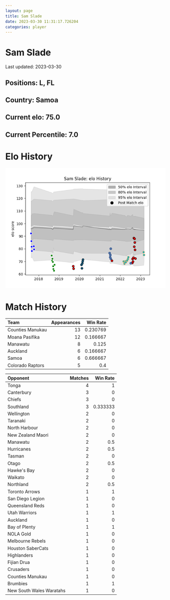 ```yaml
---  
layout: page  
title: Sam Slade  
date: 2023-03-30 11:31:17.726204  
categories: player  
---
```

# Sam Slade


Last updated: 2023-03-30
## Positions: L, FL

## Country: Samoa

## Current elo: 75.0

## Current Percentile: 7.0

# Elo History


![elo history](history_SamSlade.png)
# Match History


| Team             |   Appearances |   Win Rate |
|:-----------------|--------------:|-----------:|
| Counties Manukau |            13 |   0.230769 |
| Moana Pasifika   |            12 |   0.166667 |
| Manawatu         |             8 |   0.125    |
| Auckland         |             6 |   0.166667 |
| Samoa            |             6 |   0.666667 |
| Colorado Raptors |             5 |   0.4      |

| Opponent                 |   Matches |   Win Rate |
|:-------------------------|----------:|-----------:|
| Tonga                    |         4 |   1        |
| Canterbury               |         3 |   0        |
| Chiefs                   |         3 |   0        |
| Southland                |         3 |   0.333333 |
| Wellington               |         2 |   0        |
| Taranaki                 |         2 |   0        |
| North Harbour            |         2 |   0        |
| New Zealand Maori        |         2 |   0        |
| Manawatu                 |         2 |   0.5      |
| Hurricanes               |         2 |   0.5      |
| Tasman                   |         2 |   0        |
| Otago                    |         2 |   0.5      |
| Hawke's Bay              |         2 |   0        |
| Waikato                  |         2 |   0        |
| Northland                |         2 |   0.5      |
| Toronto Arrows           |         1 |   1        |
| San Diego Legion         |         1 |   0        |
| Queensland Reds          |         1 |   0        |
| Utah Warriors            |         1 |   1        |
| Auckland                 |         1 |   0        |
| Bay of Plenty            |         1 |   1        |
| NOLA Gold                |         1 |   0        |
| Melbourne Rebels         |         1 |   0        |
| Houston SaberCats        |         1 |   0        |
| Highlanders              |         1 |   0        |
| Fijian Drua              |         1 |   0        |
| Crusaders                |         1 |   0        |
| Counties Manukau         |         1 |   0        |
| Brumbies                 |         1 |   1        |
| New South Wales Waratahs |         1 |   0        |